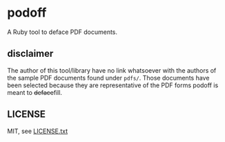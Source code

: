 
# podoff

A Ruby tool to deface PDF documents.

## disclaimer

The author of this tool/library have no link whatsoever with the authors of the sample PDF documents found under `pdfs/`. Those documents have been selected because they are representative of the PDF forms podoff is meant to ~~deface~~fill.

## LICENSE

MIT, see [LICENSE.txt](LICENSE.txt)

